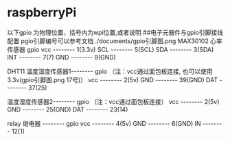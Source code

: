# raspberryPi
以下gpio 为物理位置，括号内为wpi位置,或者说明
##电子元器件与gpio引脚接线配置
pgio引脚编号可以参考文档 ./documents/gpio引脚图.png
MAX30102
心率传感器                    gpio
vcc         --------        1(3.3v)
SCL         --------        5(SCL)
SDA         --------        3(SDA)
INT         --------        7(7)
GND         --------        9(GND)

DHT11
温度湿度传感器1--------        gpio
（注：vcc通过面包板连接, 也可以使用3.3v(gpio引脚图.png 17号)）
vcc         --------        2(5v)
GND         --------        39(GND)
DAT         --------        37(25)

温度湿度传感器2--------        gpio
（注：vcc通过面包板连接）
vcc         --------        2(5v)
GND         --------        25(GND)
DAT         --------        23(14)

relay
继电器       --------        gpio
vcc         --------        4(5v)
GND         --------        6(GND)
IN          --------        12(1)




